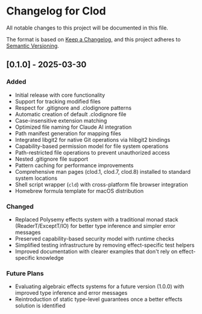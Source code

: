 # Changelog for Clod

All notable changes to this project will be documented in this file.

The format is based on [Keep a Changelog](https://keepachangelog.com/en/1.0.0/),
and this project adheres to [Semantic Versioning](https://semver.org/spec/v2.0.0.html).

## [0.1.0] - 2025-03-30
### Added
- Initial release with core functionality
- Support for tracking modified files
- Respect for .gitignore and .clodignore patterns
- Automatic creation of default .clodignore file
- Case-insensitive extension matching
- Optimized file naming for Claude AI integration
- Path manifest generation for mapping files
- Integrated libgit2 for native Git operations via hlibgit2 bindings
- Capability-based permission model for file system operations
- Path-restricted file operations to prevent unauthorized access
- Nested .gitignore file support
- Pattern caching for performance improvements
- Comprehensive man pages (clod.1, clod.7, clod.8) installed to standard system locations
- Shell script wrapper (`cld`) with cross-platform file browser integration
- Homebrew formula template for macOS distribution

### Changed
- Replaced Polysemy effects system with a traditional monad stack (ReaderT/ExceptT/IO) for better type inference and simpler error messages
- Preserved capability-based security model with runtime checks
- Simplified testing infrastructure by removing effect-specific test helpers
- Improved documentation with clearer examples that don't rely on effect-specific knowledge

### Future Plans
- Evaluating algebraic effects systems for a future version (1.0.0) with improved type inference and error messages
- Reintroduction of static type-level guarantees once a better effects solution is identified